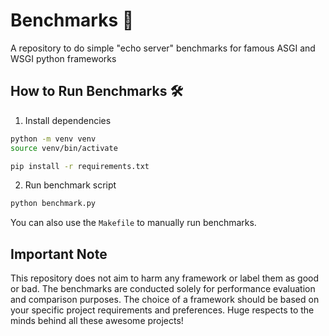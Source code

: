 # Benchmarks 🚀

A repository to do simple "echo server" benchmarks for famous ASGI and WSGI python frameworks

## How to Run Benchmarks 🛠️

1. Install dependencies

```bash
python -m venv venv
source venv/bin/activate

pip install -r requirements.txt
```

2. Run benchmark script

```bash
python benchmark.py
```

You can also use the `Makefile` to manually run benchmarks.

Important Note
--------------

This repository does not aim to harm any framework or label them as good or bad. The benchmarks are conducted solely for performance evaluation and comparison purposes. The choice of a framework should be based on your specific project requirements and preferences. Huge respects to the minds behind all these awesome projects!



